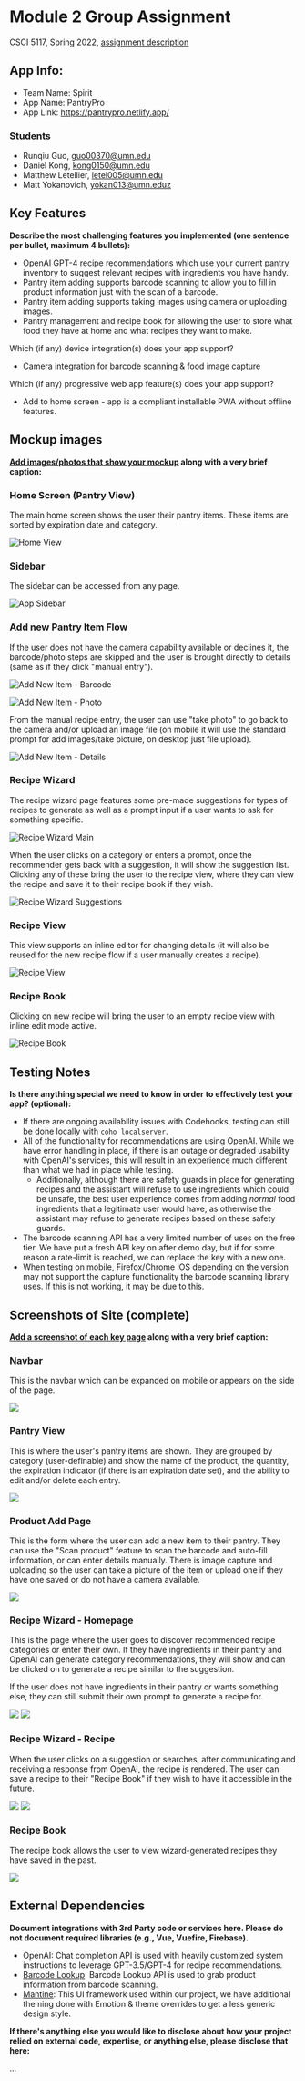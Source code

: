 # Module 2 Group Assignment

CSCI 5117, Spring 2022, [assignment description](https://canvas.umn.edu/courses/355584/pages/project-2)

## App Info:

* Team Name: Spirit
* App Name: PantryPro
* App Link: <https://pantrypro.netlify.app/>

### Students

* Runqiu Guo, guo00370@umn.edu
* Daniel Kong, kong0150@umn.edu
* Matthew Letellier, letel005@umn.edu
* Matt Yokanovich, yokan013@umn.eduz


## Key Features

**Describe the most challenging features you implemented
(one sentence per bullet, maximum 4 bullets):**

* OpenAI GPT-4 recipe recommendations which use your current pantry inventory to suggest relevant recipes with ingredients you have handy.
* Pantry item adding supports barcode scanning to allow you to fill in product information just with the scan of a barcode.
* Pantry item adding supports taking images using camera or uploading images.
* Pantry management and recipe  book for allowing the user to store what food they have at home and what recipes they want to make.

Which (if any) device integration(s) does your app support?

* Camera integration for barcode scanning & food image capture

Which (if any) progressive web app feature(s) does your app support?

* Add to home screen - app is a compliant installable PWA without offline features.



## Mockup images

**[Add images/photos that show your mockup](https://stackoverflow.com/questions/10189356/how-to-add-screenshot-to-readmes-in-github-repository) along with a very brief caption:**

### Home Screen (Pantry View)

The main home screen shows the user their pantry items. These items are sorted by expiration date and category.

![Home View](mockup-images/pantry-home.png)

### Sidebar

The sidebar can be accessed from any page.

![App Sidebar](mockup-images/app-sidebar.png)

### Add new Pantry Item Flow

If the user does not have the camera capability available or declines it, the barcode/photo steps are skipped and the user is brought directly to details (same as if they click "manual entry").

![Add New Item - Barcode](mockup-images/add-item-barcode.png)

![Add New Item - Photo](mockup-images/add-item-picture.png)

From the manual recipe entry, the user can use "take photo" to go back to the camera and/or upload an image file (on mobile it will use the standard prompt for add images/take picture, on desktop just file upload).

![Add New Item - Details](mockup-images/add-item-manual.png)

### Recipe Wizard

The recipe wizard page features some pre-made suggestions for types of recipes to generate as well as a prompt input if a user wants to ask for something specific.

![Recipe Wizard Main](mockup-images/recipe-wizard-home.png)

When the user clicks on a category or enters a prompt, once the recommender gets back with a suggestion, it will show the suggestion list. Clicking any of these bring the user to the recipe view, where they can view the recipe and save it to their recipe book if they wish.

![Recipe Wizard Suggestions](mockup-images/recipe-wizard-suggestions.png)

### Recipe View 

This view supports an inline editor for changing details (it will also be reused for the new recipe flow if a user manually creates a recipe).

![Recipe View](mockup-images/recipe-view.png)


### Recipe Book

Clicking on new recipe will bring the user to an empty recipe view with inline edit mode active.

![Recipe Book](mockup-images/)


## Testing Notes

**Is there anything special we need to know in order to effectively test your app? (optional):**

* If there are ongoing availability issues with Codehooks, testing can still be done locally with ``coho localserver``.
* All of the functionality for recommendations are using OpenAI. While we have error handling in place, if there is an outage or degraded usability with OpenAI's services, this will result in an experience much different than what we had in place while testing.
  * Additionally, although there are safety guards in place for generating recipes and the assistant will refuse to use ingredients which could be unsafe, the best user experience comes from adding *normal* food ingredients that a legitimate user would have, as otherwise the assistant may refuse to generate recipes based on these safety guards.
* The barcode scanning API has a very limited number of uses on the free tier. We have put a fresh API key on after demo day, but if for some reason a rate-limit is reached, we can replace the key with a new one.
* When testing on mobile, Firefox/Chrome iOS depending on the version may not support the capture functionality the barcode scanning library uses. If this is not working, it may be due to this.


## Screenshots of Site (complete)

**[Add a screenshot of each key page](https://stackoverflow.com/questions/10189356/how-to-add-screenshot-to-readmes-in-github-repository)
along with a very brief caption:**

### Navbar

This is the navbar which can be expanded on mobile or appears on the side of the page.

![](screenshots/navbar.png)

### Pantry View

This is where the user's pantry items are shown. They are grouped by category (user-definable) and show the name of the product, the quantity, the expiration indicator (if there is an expiration date set), and the ability to edit and/or delete each entry.

![](screenshots/pantry-view-with-products.png)

### Product Add Page

This is the form where the user can add a new item to their pantry. They can use the "Scan product" feature to scan the barcode and auto-fill information, or can enter details manually. There is image capture and uploading so the user can take a picture of the item or upload one if they have one saved or do not have a camera available.

![](screenshots/product-add-details.png)


### Recipe Wizard - Homepage

This is the page where the user goes to discover recommended recipe categories or enter their own. If they have ingredients in their pantry and OpenAI can generate category recommendations, they will show and can be clicked on to generate a recipe similar to the suggestion.

If the user does not have ingredients in their pantry or wants something else, they can still submit their own prompt to generate a recipe for.

![](screenshots/wizard-no-recommendations.png)
![](screenshots/wizard-recommendations.png)

### Recipe Wizard - Recipe

When the user clicks on a suggestion or searches, after communicating and receiving a response from OpenAI, the recipe is rendered. The user can save a recipe to their "Recipe Book" if they wish to have it accessible in the future.

![](screenshots/wizard-loading.png)
![](screenshots/wizard-recipe-with-save.png)

### Recipe Book

The recipe book allows the user to view wizard-generated recipes they have saved in the past.

![](screenshots/recipe-book.png)


## External Dependencies

**Document integrations with 3rd Party code or services here.
Please do not document required libraries (e.g., Vue, Vuefire, Firebase).**

* OpenAI: Chat completion API is used with heavily customized system instructions to leverage GPT-3.5/GPT-4 for recipe recommendations.
* [Barcode Lookup](https://www.barcodelookup.com/): Barcode Lookup API is used to grab product information from barcode scanning.
* [Mantine](https://mantine.dev/): This UI framework used within our project, we have additional theming done with Emotion & theme overrides to get a less generic design style. 

**If there's anything else you would like to disclose about how your project
relied on external code, expertise, or anything else, please disclose that
here:**

...

